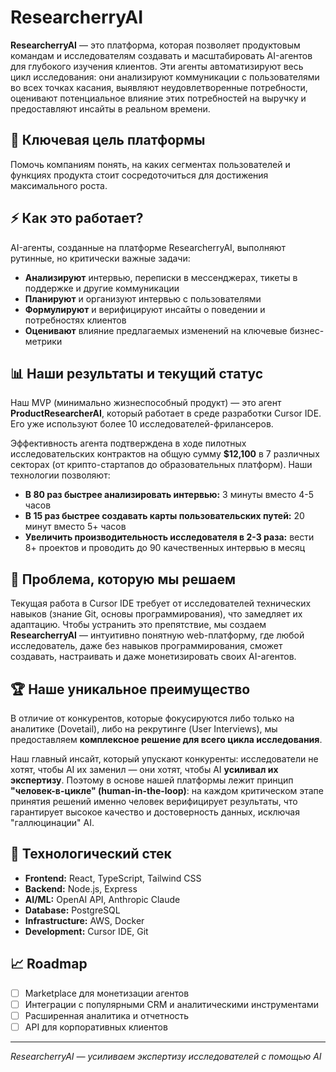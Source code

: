 # ResearcherryAI

**ResearcherryAI** — это платформа, которая позволяет продуктовым командам и исследователям создавать и масштабировать AI-агентов для глубокого изучения клиентов. Эти агенты автоматизируют весь цикл исследования: они анализируют коммуникации с пользователями во всех точках касания, выявляют неудовлетворенные потребности, оценивают потенциальное влияние этих потребностей на выручку и предоставляют инсайты в реальном времени.

## 🎯 Ключевая цель платформы

Помочь компаниям понять, на каких сегментах пользователей и функциях продукта стоит сосредоточиться для достижения максимального роста.

## ⚡ Как это работает?

AI-агенты, созданные на платформе ResearcherryAI, выполняют рутинные, но критически важные задачи:

- **Анализируют** интервью, переписки в мессенджерах, тикеты в поддержке и другие коммуникации
- **Планируют** и организуют интервью с пользователями
- **Формулируют** и верифицируют инсайты о поведении и потребностях клиентов
- **Оценивают** влияние предлагаемых изменений на ключевые бизнес-метрики

## 📊 Наши результаты и текущий статус

Наш MVP (минимально жизнеспособный продукт) — это агент **ProductResearcherAI**, который работает в среде разработки Cursor IDE. Его уже используют более 10 исследователей-фрилансеров.

Эффективность агента подтверждена в ходе пилотных исследовательских контрактов на общую сумму **$12,100** в 7 различных секторах (от крипто-стартапов до образовательных платформ). Наши технологии позволяют:

- **В 80 раз быстрее анализировать интервью:** 3 минуты вместо 4-5 часов
- **В 15 раз быстрее создавать карты пользовательских путей:** 20 минут вместо 5+ часов
- **Увеличить производительность исследователя в 2-3 раза:** вести 8+ проектов и проводить до 90 качественных интервью в месяц

## 🚧 Проблема, которую мы решаем

Текущая работа в Cursor IDE требует от исследователей технических навыков (знание Git, основы программирования), что замедляет их адаптацию. Чтобы устранить это препятствие, мы создаем **ResearcherryAI** — интуитивно понятную web-платформу, где любой исследователь, даже без навыков программирования, сможет создавать, настраивать и даже монетизировать своих AI-агентов.

## 🏆 Наше уникальное преимущество

В отличие от конкурентов, которые фокусируются либо только на аналитике (Dovetail), либо на рекрутинге (User Interviews), мы предоставляем **комплексное решение для всего цикла исследования**.

Наш главный инсайт, который упускают конкуренты: исследователи не хотят, чтобы AI их заменил — они хотят, чтобы AI **усиливал их экспертизу**. Поэтому в основе нашей платформы лежит принцип **"человек-в-цикле" (human-in-the-loop)**: на каждом критическом этапе принятия решений именно человек верифицирует результаты, что гарантирует высокое качество и достоверность данных, исключая "галлюцинации" AI.

## 🚀 Технологический стек

- **Frontend:** React, TypeScript, Tailwind CSS
- **Backend:** Node.js, Express
- **AI/ML:** OpenAI API, Anthropic Claude
- **Database:** PostgreSQL
- **Infrastructure:** AWS, Docker
- **Development:** Cursor IDE, Git

## 📈 Roadmap

- [ ] Marketplace для монетизации агентов
- [ ] Интеграции с популярными CRM и аналитическими инструментами
- [ ] Расширенная аналитика и отчетность
- [ ] API для корпоративных клиентов

---

_ResearcherryAI — усиливаем экспертизу исследователей с помощью AI_
